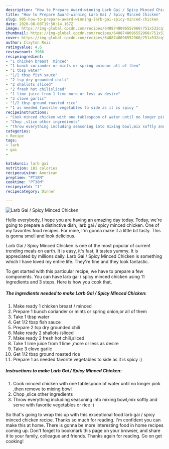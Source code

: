 ```yaml
---
description: "How to Prepare Award-winning Larb Gai / Spicy Minced Chicken"
title: "How to Prepare Award-winning Larb Gai / Spicy Minced Chicken"
slug: 905-how-to-prepare-award-winning-larb-gai-spicy-minced-chicken
date: 2020-08-08T19:50:14.167Z
image: https://img-global.cpcdn.com/recipes/6408748096552960/751x532cq70/larb-gai-spicy-minced-chicken-recipe-main-photo.jpg
thumbnail: https://img-global.cpcdn.com/recipes/6408748096552960/751x532cq70/larb-gai-spicy-minced-chicken-recipe-main-photo.jpg
cover: https://img-global.cpcdn.com/recipes/6408748096552960/751x532cq70/larb-gai-spicy-minced-chicken-recipe-main-photo.jpg
author: Clayton Ruiz
ratingvalue: 4.6
reviewcount: 3966
recipeingredient:
- "1 chicken breast  minced"
- "1 bunch coriander or mints or spring onionor all of them"
- "1 tbsp water"
- "1/2 tbsp fish sauce"
- "2 tsp dry grounded chili"
- "2 shallots sliced"
- "2 fresh hot chilisliced"
- "1 lime juice from 1 lime more or less as desire"
- "3 clove garlic"
- "1/2 tbsp ground roasted rice"
- "1 as needed favorite vegetables to side as it is spicy "
recipeinstructions:
- "Cook minced chicken with one tablespoon of water until no longer pink ,then remove to mixing bowl"
- "Chop ,slice other ingredients"
- "Throw everything including seasoning into mixing bowl,mix softly and serve with favorite vegetables or rice :)"
categories:
- Recipe
tags:
- larb
- gai
- 

katakunci: larb gai  
nutrition: 181 calories
recipecuisine: American
preptime: "PT18M"
cooktime: "PT38M"
recipeyield: "1"
recipecategory: Dinner

---
```



![Larb Gai / Spicy Minced Chicken](https://img-global.cpcdn.com/recipes/6408748096552960/751x532cq70/larb-gai-spicy-minced-chicken-recipe-main-photo.jpg)

Hello everybody, I hope you are having an amazing day today. Today, we're going to prepare a distinctive dish, larb gai / spicy minced chicken. One of my favorites food recipes. For mine, I'm gonna make it a little bit tasty. This is gonna smell and look delicious.

Larb Gai / Spicy Minced Chicken is one of the most popular of current trending meals on earth. It is easy, it's fast, it tastes yummy. It is appreciated by millions daily. Larb Gai / Spicy Minced Chicken is something which I have loved my entire life. They're fine and they look fantastic.




To get started with this particular recipe, we have to prepare a few components. You can have larb gai / spicy minced chicken using 11 ingredients and 3 steps. Here is how you cook that.

<!--inarticleads1-->

##### The ingredients needed to make Larb Gai / Spicy Minced Chicken:

1. Make ready 1 chicken breast / minced
1. Prepare 1 bunch coriander or mints or spring onion,or all of them
1. Take 1 tbsp water
1. Get 1/2 tbsp fish sauce
1. Prepare 2 tsp dry grounded chili
1. Make ready 2 shallots /sliced
1. Make ready 2 fresh hot chili,sliced
1. Take 1 lime juice from 1 lime ,more or less as desire
1. Take 3 clove garlic
1. Get 1/2 tbsp ground roasted rice
1. Prepare 1 as needed favorite vegetables to side as it is spicy :)




<!--inarticleads2-->

##### Instructions to make Larb Gai / Spicy Minced Chicken:

1. Cook minced chicken with one tablespoon of water until no longer pink ,then remove to mixing bowl
1. Chop ,slice other ingredients
1. Throw everything including seasoning into mixing bowl,mix softly and serve with favorite vegetables or rice :)




So that's going to wrap this up with this exceptional food larb gai / spicy minced chicken recipe. Thanks so much for reading. I'm confident you can make this at home. There is gonna be more interesting food in home recipes coming up. Don't forget to bookmark this page on your browser, and share it to your family, colleague and friends. Thanks again for reading. Go on get cooking!

